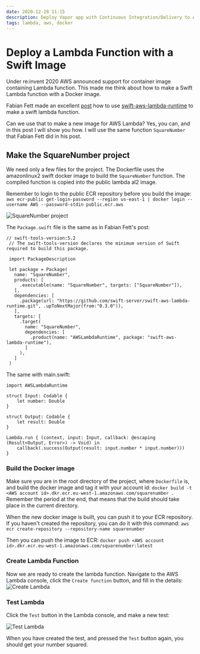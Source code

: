 ```yaml
---
date: 2020-12-28 11:15
description: Deploy Vapor app with Continuous Integration/Delivery to AWS ECS Fargate
tags: lambda, aws, docker
---
```

# Deploy a Lambda Function with a Swift Image

Under re:invent 2020 AWS announced support for container image containing Lambda function. This made me think about how to make a Swift Lambda function with a Docker image.

Fabian Fett made an excellent [post](https://fabianfett.de/getting-started-with-swift-aws-lambda-runtime) how to use [swift-aws-lambda-runtime](https://github.com/swift-server/swift-aws-lambda-runtime) to make a swift lambda function.

Can we use that to make a new image for AWS Lambda? Yes, you can, and in this post I will show you how. I will use the same function `SquareNumber` that Fabian Fett did in his post.

## Make the SquareNumber project
We need only a few files for the project. The Dockerfile uses the amazonlinux2 swift docker image to build the `SquareNumber` function.
The compiled function is copied into the public lambda al2 image.

Remember to login to the public ECR repository before you build the image:
`aws ecr-public get-login-password --region us-east-1 | docker login --username AWS --password-stdin public.ecr.aws`

![SquareNumber project](/images/lambda/Dockerfile.png)

The `Package.swift` file is the same as in Fabian Fett's post:

```
// swift-tools-version:5.2
 // The swift-tools-version declares the minimum version of Swift required to build this package.
    
 import PackageDescription
    
 let package = Package(
   name: "SquareNumber",
   products: [
     .executable(name: "SquareNumber", targets: ["SquareNumber"]),
   ],
   dependencies: [
     .package(url: "https://github.com/swift-server/swift-aws-lambda-runtime.git", .upToNextMajor(from:"0.3.0")),
   ],
   targets: [
     .target(
       name: "SquareNumber",
       dependencies: [
         .product(name: "AWSLambdaRuntime", package: "swift-aws-lambda-runtime"),
       ]
     ),
   ]
 )
```

The same with main.swift:
```
import AWSLambdaRuntime

struct Input: Codable {
    let number: Double
}

struct Output: Codable {
    let result: Double
}

Lambda.run { (context, input: Input, callback: @escaping (Result<Output, Error>) -> Void) in
    callback(.success(Output(result: input.number * input.number)))
}
```

### Build the Docker image
Make sure you are in the root directory of the project, where `Dockerfile` is, and build the docker image and tag it with your account id:
`docker build -t <AWS account id>.dkr.ecr.eu-west-1.amazonaws.com/squarenumber .`
Remember the period at the end, that means that the build should take place in the current directory.

When the new docker image is built, you can push it to your ECR repository.
If you haven't created the repository, you can do it with this command:
`aws ecr create-repository --repository-name squarenumber`

Then you can push the image to ECR: `docker push <AWS account id>.dkr.ecr.eu-west-1.amazonaws.com/squarenumber:latest`

### Create Lambda Function
Now we are ready to create the lambda function. Navigate to the AWS Lambda console, click the `Create function` button, and fill in the details:
![Create Lambda](/images/lambda/CreateLambda.png)
 
### Test Lambda
Click the `Test` button in the Lambda console, and make a new test:

![Test Lambda](/images/lambda/TestLambda.png)

When you have created the test, and pressed the `Test` button again, you should get your number squared.
